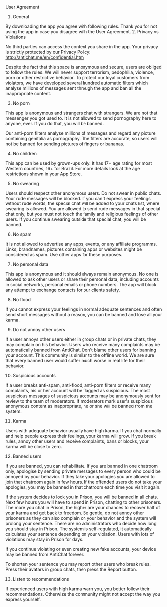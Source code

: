 User Agreement

1. General

By downloading the app you agree with following rules. Thank you for not using the app in case you disagree with the User Agreement.
2. Privacy vs Violations

No third parties can access the content you share in the app. Your privacy is strictly protected by our Privacy Policy: http://antichat.me/en/confidential.htm

Despite the fact that this space is anonymous and secure, users are obliged to follow the rules. We will never support terrorism, pedophilia, violence, porn or other restrictive behavior. To protect our loyal customers from violators, we have developed several hundred automatic filters which analyse millions of messages sent through the app and ban all the inappropriate content.

3. No porn

This app is anonymous and strangers chat with strangers. We are not that messenger you got used to. It is not allowed to send pornography here to anyone, ever. If you do that, you will be banned.

Our anti-porn filters analyse millions of messages and regard any picture containing genitalia as pornography. The filters are accurate, so users will not be banned for sending pictures of fingers or bananas.

4. No children

This app can be used by grown-ups only. It has 17+ age rating for most Western countries, 16+ for Brazil. For more details look at the age restrictions shown in your App Store.

5. No swearing

Users should respect other anonymous users. Do not swear in public chats. Your rude messages will be blocked. If you can't express your feelings without rude words, the special chat will be added to your chats list, where swearing is allowed. You are allowed to send rude messages in that special chat only, but you must not touch the family and religious feelings of other users. If you continue swearing outside that special chat, you will be banned.

6. No spam

It is not allowed to advertise any apps, events, or any affiliate programms. Links, brandnames, pictures containing apps or websites might be considered as spam. Use other apps for these purposes.

7. No personal data

This app is anonymous and it should always remain anonymous. No one is allowed to ask other users or share their personal data, including accounts in social networks, personal emails or phone numbers. The app will block any attempt to exchange contacts for our clients safety.

8. No flood

If you cannot express your feelings in normal adequate sentences and often send short messages without a reason, you can be banned and lose all your karma.

9. Do not annoy other users

If a user annoys other users either in group chats or in private chats, they may complain on his behavior. Users who receive many complaints may be automatically banned from AntiChat. Don\'t blame other users for banning your account. This community is similar to the offline world. We are sure that every banned user would suffer much worse in real life for their behavior.

10. Suspicious accounts

If a user breaks anti-spam, anti-flood, anti-porn filters or receive many complaints, his or her account will be flagged as suspicious. The most suspicious messages of suspicious accounts may be anonymously sent for review to the team of moderators. If moderators mark user's suspicious anonymous content as inappropriate, he or she will be banned from the system.

11. Karma

Users with adequate behavior usually have high karma. If you chat normally and help people express their feelings, your karma will grow. If you break rules, annoy other users and receive complaints, bans or blocks, your karma will be close to zero.

12. Banned users

If you are banned, you can rehabilitate. If you are banned in one chatroom only, apologise by sending private messages to every person who could be annoyed by your behavior. If they take your apologies you are allowed to join that chatroom again in few hours. If the offended users do not take your apologies, you may be banned in that chatroom each time you visit it again.

If the system decides to lock you in Prison, you will be banned in all chats. Next few hours you will have to spend in Prison, chatting to other prisoners. The more you chat in Prison, the higher are your chances to recover half of your karma and get back to freedom. Be gentle, do not annoy other prisoners as they can also complain on your behavior and the system will prolong your sentence. There are no administrators who decide how long you should stay in Prison. The system is self-regulated, it automatically calculates your sentence depending on your violation. Users with lots of violations may stay in Prison for days.

If you continue violating or even creating new fake accounts, your device may be banned from AntiChat forever.

To shorten your sentence you may report other users who break rules. Press their avatars in group chats, then press the Report button.

13. Listen to recommendations

If experienced users with high karma warn you, you better follow their recommendations. Otherwize the community might not accept the way you express yourself.
